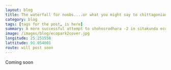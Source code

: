 ```yaml
---
layout: blog
title: The waterfall for noobs....or what you might say to chittagonians waterfall 101 !!!
category: blog
tags: [tags for the post, is here]  
summary: A more successful attempt to shohosrodhara -2 in sitakunda eco park . 
image: /images/blog/ecopark2cover.jpg
longitude: 25.251558
lattitude: 91.054001
route: will post soon
---
```



Coming soon
